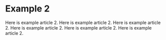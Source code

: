 # Example 2

Here is example article 2.
Here is example article 2.
Here is example article 2.
Here is example article 2.
Here is example article 2.
Here is example article 2.
